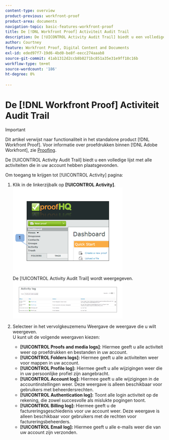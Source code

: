 ```yaml
---
content-type: overview
product-previous: workfront-proof
product-area: documents
navigation-topic: basic-features-workfront-proof
title: De [!DNL Workfront Proof] Activiteit Audit Trail
description: De [!UICONTROL Activity Audit Trail] biedt u een volledige lijst met alle activiteiten die in uw account hebben plaatsgevonden.
author: Courtney
feature: Workfront Proof, Digital Content and Documents
exl-id: eded97f7-19d6-4bd0-be8f-eecc274aaab8
source-git-commit: 41ab1312d2ccb8b8271bc851a35e31e9ff18c16b
workflow-type: tm+mt
source-wordcount: '186'
ht-degree: 0%

---
```


# De [!DNL Workfront Proof] Activiteit Audit Trail

>[!IMPORTANT]
>
>Dit artikel verwijst naar functionaliteit in het standalone product [!DNL Workfront Proof]. Voor informatie over proefdrukken binnen [!DNL Adobe Workfront], zie [Proofing](../../../review-and-approve-work/proofing/proofing.md).

De [!UICONTROL Activity Audit Trail] biedt u een volledige lijst met alle activiteiten die in uw account hebben plaatsgevonden.

Om toegang te krijgen tot [!UICONTROL Activity] pagina:

1. Klik in de linkerzijbalk op **[!UICONTROL Activity]**.\
   ![Activity.png](assets/activity-350x278.png)\
   De [!UICONTROL Activity Audit Trail] wordt weergegeven.\
   ![Proef_and_media.png](assets/proof-and-media-350x119.png)

1. Selecteer in het vervolgkeuzemenu Weergave de weergave die u wilt weergeven.\
   U kunt uit de volgende weergaven kiezen:

   * **[!UICONTROL Proofs and media logs]**: Hiermee geeft u alle activiteit weer op proefdrukken en bestanden in uw account.
   * **[!UICONTROL Folders logs]:** Hiermee geeft u alle activiteiten weer voor mappen in uw account.
   * **[!UICONTROL Profile log]:** Hiermee geeft u alle wijzigingen weer die in uw persoonlijke profiel zijn aangebracht.
   * **[!UICONTROL Account log]:** Hiermee geeft u alle wijzigingen in de accountinstellingen weer. Deze weergave is alleen beschikbaar voor gebruikers met beheerdersrechten.
   * **[!UICONTROL Authentication log]:** Toont alle login activiteit op de rekening, die zowel succesvolle als mislukte pogingen toont.
   * **[!UICONTROL Billing log]:** Hiermee geeft u de factureringsgeschiedenis voor uw account weer. Deze weergave is alleen beschikbaar voor gebruikers met de rechten voor factureringsbeheerders.
   * **[!UICONTROL Email log]:** Hiermee geeft u alle e-mails weer die van uw account zijn verzonden.
